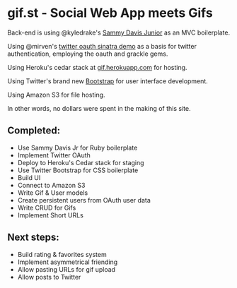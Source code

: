 gif.st - Social Web App meets Gifs
==================

Back-end is using @kyledrake's [Sammy Davis Junior](https://github.com/kyledrake/sammy_davis_jr) as an MVC boilerplate.

Using @mirven's [twitter oauth sinatra demo](https://github.com/mirven/twitter-oauth-sinatra) as a basis for twitter authentication, employing the oauth and grackle gems.

Using Heroku's cedar stack at [gif.herokuapp.com](http://gif.herokuapp.com) for hosting.

Using Twitter's brand new [Bootstrap](http://twitter.github.com/bootstrap/) for user interface development.

Using Amazon S3 for file hosting.

In other words, no dollars were spent in the making of this site.

Completed:
----------

* Use Sammy Davis Jr for Ruby boilerplate
* Implement Twitter OAuth
* Deploy to Heroku's Cedar stack for staging
* Use Twitter Bootstrap for CSS boilerplate
* Build UI
* Connect to Amazon S3
* Write Gif & User models
* Create persistent users from OAuth user data
* Write CRUD for Gifs
* Implement Short URLs

Next steps:
-----------

* Build rating & favorites system
* Implement asymmetrical friending
* Allow pasting URLs for gif upload
* Allow posts to Twitter
